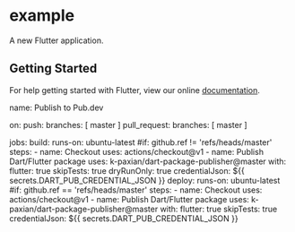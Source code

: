 # example

A new Flutter application.

## Getting Started

For help getting started with Flutter, view our online
[documentation](https://flutter.io/).







name: Publish to Pub.dev

on:
  push:
    branches: [ master ]
  pull_request:
    branches: [ master ]

jobs:
  build:
    runs-on: ubuntu-latest
    #if: github.ref != 'refs/heads/master'
    steps:
      - name: Checkout
        uses: actions/checkout@v1
      - name: Publish Dart/Flutter package
        uses: k-paxian/dart-package-publisher@master
        with:
          flutter: true
          skipTests: true
          dryRunOnly: true
          credentialJson: ${{ secrets.DART_PUB_CREDENTIAL_JSON }}
  deploy:
    runs-on: ubuntu-latest
    #if: github.ref == 'refs/heads/master'
    steps:
      - name: Checkout
        uses: actions/checkout@v1
      - name: Publish Dart/Flutter package
        uses: k-paxian/dart-package-publisher@master
        with:
          flutter: true
          skipTests: true
          credentialJson: ${{ secrets.DART_PUB_CREDENTIAL_JSON }}